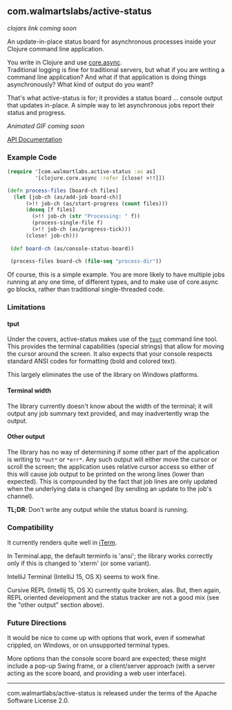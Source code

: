 ## com.walmartslabs/active-status

*clojars link coming soon*

An update-in-place status board for asynchronous processes inside your Clojure command line application.

You write in Clojure and use [core.async](https://github.com/clojure/core.async).  
Traditional logging is fine for traditional servers, but what if you are writing a command line application?
And what if that application is doing things asynchronously?  What kind of output do you want?

That's what active-status is for; it provides a status board ... console output that updates in-place.
A simple way to let asynchronous jobs report their status and progress.

*Animated GIF coming soon*

[API Documentation](http://walmartlabs.github.io/active-status/)

### Example Code

```clojure
(require '[com.walmartlabs.active-status :as as]
         '[clojure.core.async :refer [close! >!!]])

(defn process-files [board-ch files]
  (let [job-ch (as/add-job board-ch)]
      (>!! job-ch (as/start-progress (count files)))
      (doseq [f files]
        (>!! job-ch (str "Processing: " f))
        (process-single-file f)
        (>!! job-ch (as/progress-tick)))
      (close! job-ch)))
      
 (def board-ch (as/console-status-board))
             
 (process-files board-ch (file-seq "process-dir"))                   
```

Of course, this is a simple example. You are more likely to have multiple jobs running at any one time,
of different types, and to make use of core.async go blocks, rather than traditional single-threaded code.


### Limitations


#### tput

Under the covers, active-status makes use of the [`tput`](https://en.wikipedia.org/wiki/Tput) command line tool.
This provides the terminal capabilities (special strings) that allow for moving the cursor around the
screen. It also expects that your console respects standard ANSI codes for formatting (bold and colored
text).

This largely eliminates the use of the library on Windows platforms.

#### Terminal width

The library currently doesn't know about the width of the terminal; it will output any job summary text provided, and
may inadvertently wrap the output.

#### Other output
 
The library has no way of determining if some other part of the application is writing to `*out*` or `*err*`.
Any such output will either move the cursor or scroll the screen; the application uses relative cursor access
so either of this will cause job output to be printed on the wrong lines (lower than expected). 
This is compounded by the fact that job lines are only updated when the underlying data is changed (by sending an 
update to the job's channel).

**TL;DR**: Don't write any output while the status board is running.

### Compatibility

It currently renders quite well in [iTerm](https://www.iterm2.com/).

In Terminal.app, the default terminfo is 'ansi'; the library works correctly only if this is changed to 'xterm' (or some variant).

IntelliJ Terminal (IntelliJ 15, OS X) seems to work fine.

Cursive REPL (Intellij 15, OS X) currently quite broken, alas.  But, then again, REPL oriented development and the
status tracker are not a good mix (see the "other output" section above).


### Future Directions

It would be nice to come up with options that work, even if somewhat crippled, on Windows, or on unsupported terminal types.

More options than the console score board are expected; these might include a pop-up Swing frame, or
a client/server approach (with a server acting as the score board, and providing a web user interface).



----

com.walmartlabs/active-status is released under the terms of the Apache Software License 2.0.